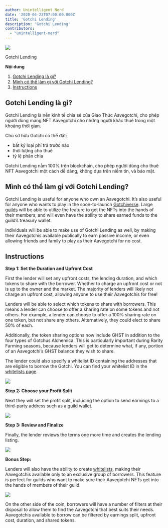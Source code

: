 ```yaml
---
author: Unintelligent Nerd
date: '2020-04-23T07:00:00.000Z'
title: 'Gotchi Lending'
description: 'Gotchi Lending'
contributors:
  - "unintelligent-nerd"
---
```


<div class="headerImageContainer">
<img class="headerImage" src="/gotchi-lending/gotchi-lending.png">
<p class="headerImageText">Gotchi Lending</p>
</div>

<div class="contentsBox">

**Nội dung**

<ol>
<li><a href=#what-is-gotchi-lending->Gotchi Lending là gì?</a></li>
<li><a href=#what-can-i-do-with-gotchi-lending->Mình có thể làm gì với Gotchi Lending?</a></li>
<li><a href=#instructions>Instructions</a></li>
</ol>

</div>

## Gotchi Lending là gì?

Gotchi Lending là nền kinh tế chia sẻ của Giao Thức Aavegotchi, cho phép người dùng mang NFT Aavegotchi cho những người khác thuê trong một khoảng thời gian.

Chủ sở hữu Gotchi có thể đặt:
* bất ký loại phí trả trước nào
* thời lượng cho thuê
* tỷ lệ phân chia

Gotchi Lending nằm 100% trên blockchain, cho phép người dùng cho thuê NFT Aavegotchi một cách dễ dàng, không dựa trên niềm tin, và bảo mật.

## Mình có thể làm gì với Gotchi Lending?

Gotchi Lending is useful for anyone who own an Aavegotchi. It’s also useful for anyone who wants to play in the soon-to-launch [Gotchiverse](/gotchiverse). Large [guilds](/guild) will be able to utilize the feature to get the NFTs into the hands of their members, and will even have the ability to share earned funds to the guild’s treasury wallet.

Individuals will be able to make use of Gotchi Lending as well, by making their Aavegotchis available publically to earn passive income, or even allowing friends and family to play as their Aavegotchi for no cost.

## Instructions

**Step 1: Set the Duration and Upfront Cost**

First the lender will set any upfront costs, the lending duration, and which tokens to share with the borrower. Whether to charge an upfront cost or not is up to the owner and the market. The majority of lenders will likely not charge an upfront cost, allowing anyone to use their Aavegotchis for free!

Lenders will be able to select which tokens to share with borrowers. This means a lender can choose to offer a sharing rate on some tokens and not others. For example, a lender can choose to offer a 100% sharing rate on one token, but not share any others. Alternatively, they could elect to share 50% of each.

Additionally, the token sharing options now include GHST in addition to the four types of Gotchus Alchemica. This is particularly important during Rarity Farming seasons, because lenders will get to determine what, if any, portion of an Aavegotchi’s GHST balance they wish to share.

The lender could also specify a whitelist ID containing the addresses that are eligible to borrow the Gotchi. You can find your whitelist ID in the [whitelists page](https://app.aavegotchi.com/whitelists).

<img class="bodyImage" src="/gotchi-lending/gotchi-lending-step-1.png" />

**Step 2: Choose your Profit Split**

Next they will set the profit split, including the option to send earnings to a third-party address such as a guild wallet.

<img class="bodyImage" src="/gotchi-lending/gotchi-lending-step-2.png" />

**Step 3: Review and Finalize**

Finally, the lender reviews the terms one more time and creates the lending listing.

<img class="bodyImage" src="/gotchi-lending/gotchi-lending-step-3.png" />

**Bonus Step:**

Lenders will also have the ability to create [whitelists](https://app.aavegotchi.com/whitelists), making their Aavegotchis available only to an exclusive group of borrowers. This feature is perfect for guilds who want to make sure their Aavegotchi NFTs get into the hands of members of their guild.

<img class="bodyImage" src="/gotchi-lending/gotchi-lending-bonus-step.png" />

On the other side of the coin, borrowers will have a number of filters at their disposal to allow them to find the Aavegotchi that best suits their needs. Aavegotchis available to borrow can be filtered by earnings split, upfront cost, duration, and shared tokens.
